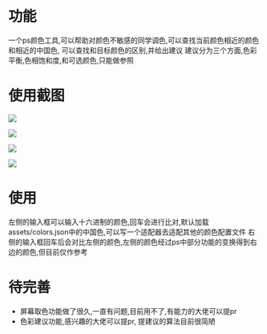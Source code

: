 # 功能
一个ps颜色工具,可以帮助对颜色不敏感的同学调色,可以查找当前颜色相近的颜色和相近的中国色, 可以查找和目标颜色的区别,并给出建议
建议分为三个方面,色彩平衡,色相饱和度,和可选颜色,只能做参照

# 使用截图


![](https://pic1.imgdb.cn/item/677cbaa0d0e0a243d4f10312.png)

![](https://pic1.imgdb.cn/item/677cbad3d0e0a243d4f10352.png)

![](https://pic1.imgdb.cn/item/677cbaf6d0e0a243d4f10389.png)

![](https://pic1.imgdb.cn/item/677cba65d0e0a243d4f102ca.png)

# 使用
左侧的输入框可以输入十六进制的颜色,回车会进行比对,默认加载assets/colors.json中的中国色,可以写一个适配器去适配其他的颜色配置文件
右侧的输入框回车后会对比左侧的颜色,左侧的颜色经过ps中部分功能的变换得到右边的颜色,但目前仅作参考

# 待完善
- 屏幕取色功能做了很久,一直有问题,目前用不了,有能力的大佬可以提pr
- 色彩建议功能,感兴趣的大佬可以提pr, 提建议的算法目前很简陋
